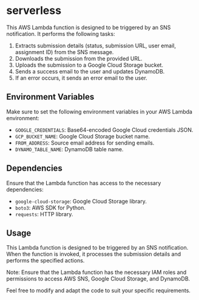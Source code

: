 # serverless

This AWS Lambda function is designed to be triggered by an SNS notification. It performs the following tasks:

1. Extracts submission details (status, submission URL, user email, assignment ID) from the SNS message.
2. Downloads the submission from the provided URL.
3. Uploads the submission to a Google Cloud Storage bucket.
4. Sends a success email to the user and updates DynamoDB.
5. If an error occurs, it sends an error email to the user.

## Environment Variables

Make sure to set the following environment variables in your AWS Lambda environment:

- `GOOGLE_CREDENTIALS`: Base64-encoded Google Cloud credentials JSON.
- `GCP_BUCKET_NAME`: Google Cloud Storage bucket name.
- `FROM_ADDRESS`: Source email address for sending emails.
- `DYNAMO_TABLE_NAME`: DynamoDB table name.

## Dependencies

Ensure that the Lambda function has access to the necessary dependencies:

- `google-cloud-storage`: Google Cloud Storage library.
- `boto3`: AWS SDK for Python.
- `requests`: HTTP library.

## Usage

This Lambda function is designed to be triggered by an SNS notification. When the function is invoked, it processes the submission details and performs the specified actions.

Note: Ensure that the Lambda function has the necessary IAM roles and permissions to access AWS SNS, Google Cloud Storage, and DynamoDB.

Feel free to modify and adapt the code to suit your specific requirements.